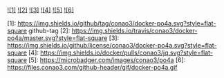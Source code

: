 
[![1]](https://github.com/conao3/docker-po4a)
[![2]](https://travis-ci.org/conao3/docker-po4a)
[![3]](https://github.com/conao3/docker-po4a)
[![4]]()
[![5]]()
[![6]](https://github.com/conao3/github-header)

[1]: https://img.shields.io/github/tag/conao3/docker-po4a.svg?style=flat-square github-tag
[2]: https://img.shields.io/travis/conao3/docker-po4a/master.svg?style=flat-square
[3]: https://img.shields.io/github/license/conao3/docker-po4a.svg?style=flat-square
[4]: https://img.shields.io/docker/pulls/conao3/jq.svg?style=flat-square
[5]: https://microbadger.com/images/conao3/po4a
[6]: https://files.conao3.com/github-header/gif/docker-po4a.gif
